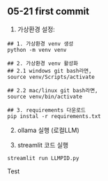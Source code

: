 ## 05-21 first commit

1. 가상환경 설정:

```
## 1. 가상환경 venv 생성
python -m venv venv

## 2. 가상환경 venv 활성화
## 2.1 windows git bash라면,
source venv/Scripts/activate

## 2.2 mac/linux git bash라면,
source venv/bin/activate

## 3. requirements 다운로드
pip instal -r requirements.txt
```

2. ollama 실행 (로컬LLM)

3. streamlit 코드 실행

```
streamlit run LLMPID.py
```

Test
